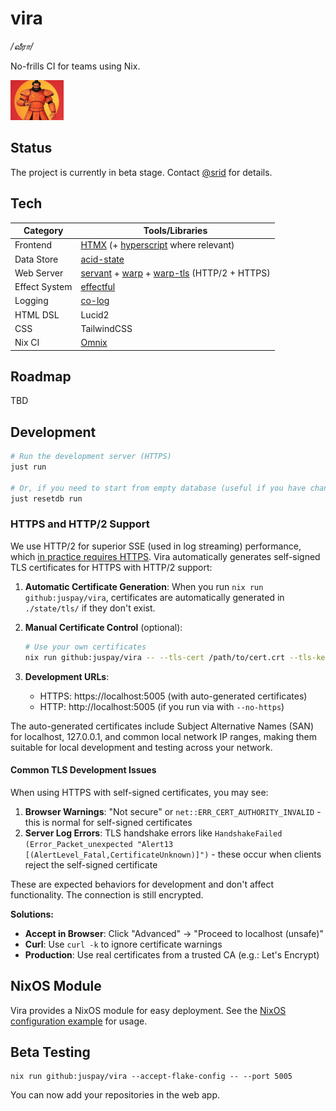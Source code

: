 # vira

_/வீரா/_

No-frills CI for teams using Nix.

<img src="static/vira-logo.jpg" style="height: 64px;" />

## Status

The project is currently in beta stage. Contact [@srid](https://github.com/srid) for details.

## Tech

| Category      | Tools/Libraries                                             |
| ------------- | ----------------------------------------------------------- |
| Frontend      | [HTMX](https://htmx.org/) (+ [hyperscript](https://hyperscript.org/) where relevant)                                   |
| Data Store    | [acid-state](https://github.com/acid-state/acid-state) |
| Web Server    | [servant](https://www.servant.dev/) + [warp](https://hackage.haskell.org/package/warp) + [warp-tls](https://hackage.haskell.org/package/warp-tls) (HTTP/2 + HTTPS)                         |
| Effect System | [effectful](https://hackage.haskell.org/package/effectful)  |
| Logging       | [co-log](https://kowainik.github.io/projects/co-log)        |
| HTML DSL      | Lucid2                                                      |
| CSS           | TailwindCSS                                                 |
| Nix CI        | [Omnix](https://omnix.page/om/ci.html) |

## Roadmap

TBD

## Development

```sh
# Run the development server (HTTPS)
just run

# Or, if you need to start from empty database (useful if you have changed the acid-state types)
just resetdb run
```

### HTTPS and HTTP/2 Support

We use HTTP/2 for superior SSE (used in log streaming) performance, which [in practice requires HTTPS](https://http2-explained.haxx.se/en/part5#id-5.2.-http2-for-https). Vira automatically generates self-signed TLS certificates for HTTPS with HTTP/2 support:

1. **Automatic Certificate Generation**: 
   When you run `nix run github:juspay/vira`, certificates are automatically generated in `./state/tls/` if they don't exist.

2. **Manual Certificate Control** (optional):
   ```sh
   # Use your own certificates
   nix run github:juspay/vira -- --tls-cert /path/to/cert.crt --tls-key /path/to/private.key
   ```

3. **Development URLs**:
   - HTTPS: https://localhost:5005 (with auto-generated certificates)
   - HTTP: http://localhost:5005 (if you run via with `--no-https`)

The auto-generated certificates include Subject Alternative Names (SAN) for localhost, 127.0.0.1, and common local network IP ranges, making them suitable for local development and testing across your network.

#### Common TLS Development Issues

When using HTTPS with self-signed certificates, you may see:

1. **Browser Warnings**: "Not secure" or `net::ERR_CERT_AUTHORITY_INVALID` - this is normal for self-signed certificates
2. **Server Log Errors**: TLS handshake errors like `HandshakeFailed (Error_Packet_unexpected "Alert13 [(AlertLevel_Fatal,CertificateUnknown)]")` - these occur when clients reject the self-signed certificate

These are expected behaviors for development and don't affect functionality. The connection is still encrypted.

**Solutions:**
- **Accept in Browser**: Click "Advanced" → "Proceed to localhost (unsafe)"
- **Curl**: Use `curl -k` to ignore certificate warnings
- **Production**: Use real certificates from a trusted CA (e.g.: Let's Encrypt)

## NixOS Module

Vira provides a NixOS module for easy deployment. See the [NixOS configuration example](nix/examples/nixos/flake.nix) for usage.

## Beta Testing

```
nix run github:juspay/vira --accept-flake-config -- --port 5005
```

You can now add your repositories in the web app.